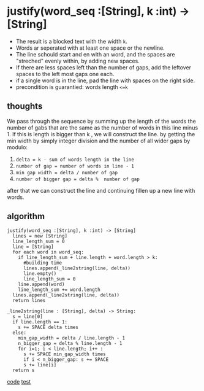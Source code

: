 # justify(word_seq :[String], k :int) &rarr; [String]

- The result is a blocked text with the width `k`.
- Words ar seperated with at least one space or the newline.
- The line schould start and en with an word, and the spaces are "streched" evenly within, by adding new spaces.
- If there are less spaces left than the number of gaps, add the leftover spaces to the left most gaps one each.
- if a single word is in the line, pad the line with spaces on the right side.
- precondition is guarantied: words length `<=k`

## thoughts

We pass through the sequence by summing up the length of the words the number of gabs that are the same as the number of words in this line minus 1. If this is length is bigger than k , we will construct the line. by getting the min width by simply integer division and the number of all wider gaps by modulo:

 1. `delta = k - sum of words length in the line`
 2. `number of gap = number of words in line - 1`
 3. `min gap width = delta / number of gap`
 4. `number of bigger gap = delta %  number of gap`

after that we can construct the line and continuing fillen up a new line with words.

## algorithm

```text
justify(word_seq :[String], k :int) -> [String]
  lines = new [String]
  line_length_sum = 0
  line = [String]
  for each word in word_seq:
    if line_length_sum + line.length + word.length > k:
      #building time
      lines.append(_line2string(line, delta))
      line.empty()
      line_length_sum = 0
    line.append(word)
    line_length_sum += word.length
  lines.append(_line2string(line, delta))
  return lines

_line2string(line : [String], delta) -> String:
  s = line[0]
  if line.length == 1:
    s += SPACE delta times
  else:
    min_gap_width = delta / line.length - 1
    n_bigger_gap = delta % line.length - 1 
    for i=1; i < line.length; i++ :
      s += SPACE min_gap_width times
      if i < n_bigger_gap: s += SPACE
      s += line[i]
  return s
```

[code](solution.py)
[test](test.py)
